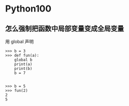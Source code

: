 # Python100



## 怎么强制把函数中局部变量变成全局变量

用 global 声明


```
>>> b = 3
>>> def fun(a):
    global b
    print(a)
    print(b)
    b = 7


>>> b = 5
>>> fun(2)
2
5
```


